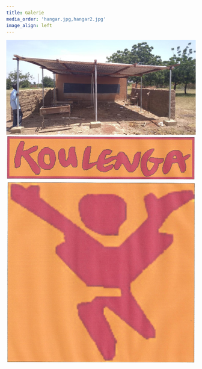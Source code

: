 ```yaml
---
title: Galerie
media_order: 'hangar.jpg,hangar2.jpg'
image_align: left
---
```


![](hangar2.jpg)![](koulenga.jpg)